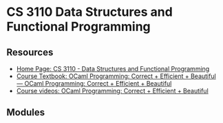 # CS 3110 Data Structures and Functional Programming

Resources
---

- [Home Page: CS 3110 - Data Structures and Functional Programming][1]
- [Course Textbook: OCaml Programming: Correct + Efficient + Beautiful — OCaml Programming: Correct + Efficient + Beautiful][2]
- [Course videos: OCaml Programming: Correct + Efficient + Beautiful][3]

<!-- Links -->
[1]: https://courses.cornell.edu/preview_course_nopop.php?catoid=52&coid=925816
[2]: https://cs3110.github.io/textbook/cover.html
[3]: https://www.youtube.com/playlist?list=PLre5AT9JnKShBOPeuiD9b-I4XROIJhkIU

<!-- Links end -->


Modules
---

